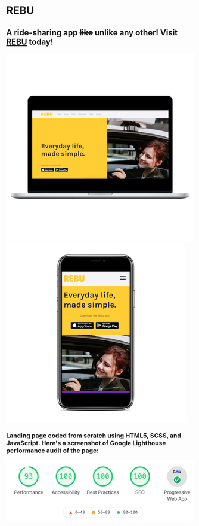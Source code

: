 # REBU

## A ride-sharing app ~~like~~ unlike any other! Visit [REBU](https://www.rebu.today/) today!  

![Screenshot](assets/macbookpro15_front.png "MacBook Pro screenshot")
![Screenshot](assets/iphonesespacegrey_portrait.png "iPhone screenshot")

### Landing page coded from scratch using HTML5, SCSS, and JavaScript. Here's a screenshot of Google Lighthouse performance audit of the page:

![Screenshot](assets/lighthouse.png "Lighthouse audit")

